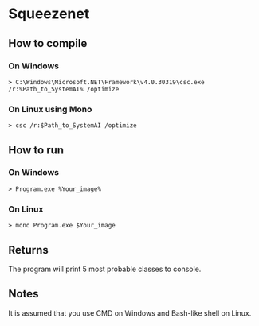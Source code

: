 # Squeezenet

## How to compile

### On Windows

```
> C:\Windows\Microsoft.NET\Framework\v4.0.30319\csc.exe /r:%Path_to_SystemAI% /optimize
```

### On Linux using Mono

```
> csc /r:$Path_to_SystemAI /optimize
```

## How to run

### On Windows

```
> Program.exe %Your_image%
```

### On Linux

```
> mono Program.exe $Your_image
```

## Returns

The program will print 5 most probable classes to console.

## Notes

It is assumed that you use CMD on Windows and Bash-like shell on Linux.
